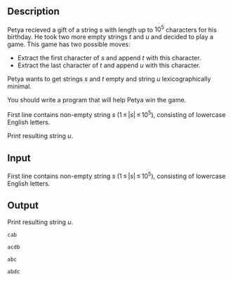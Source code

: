 ## Description

<div><p>Petya recieved a gift of a string <span class="tex-span"><i>s</i></span> with length up to <span class="tex-span">10<sup class="upper-index">5</sup></span> characters for his birthday. He took two more empty strings <span class="tex-span"><i>t</i></span> and <span class="tex-span"><i>u</i></span> and decided to play a game. This game has two possible moves:</p><ul> <li> Extract the <span class="tex-font-style-bf">first</span> character of <span class="tex-span"><i>s</i></span> and append <span class="tex-span"><i>t</i></span> with this character. </li><li> Extract the <span class="tex-font-style-bf">last</span> character of <span class="tex-span"><i>t</i></span> and append <span class="tex-span"><i>u</i></span> with this character. </li></ul><p>Petya wants to get strings <span class="tex-span"><i>s</i></span> and <span class="tex-span"><i>t</i></span> empty and string <span class="tex-span"><i>u</i></span> lexicographically minimal.</p><p>You should write a program that will help Petya win the game.</p></div><div class="input-specification"><p>First line contains non-empty string <span class="tex-span"><i>s</i></span> (<span class="tex-span">1 ≤ |<i>s</i>| ≤ 10<sup class="upper-index">5</sup></span>), consisting of lowercase English letters.</p></div><div class="output-specification"><p>Print resulting string <span class="tex-span"><i>u</i></span>.</p></div>

## Input

<p>First line contains non-empty string <span class="tex-span"><i>s</i></span> (<span class="tex-span">1 ≤ |<i>s</i>| ≤ 10<sup class="upper-index">5</sup></span>), consisting of lowercase English letters.</p>

## Output

<p>Print resulting string <span class="tex-span"><i>u</i></span>.</p>





```input1
cab

```




```input2
acdb

```




```output1
abc

```




```output2
abdc

```


